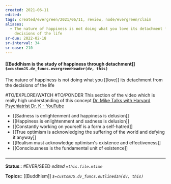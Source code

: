 ```yaml
---
created: 2021-06-11
edited: 
tags: created/evergreen/2021/06/11, review, node/evergreen/claim
aliases:
  - The nature of happiness is not doing what you love its detachment from the
    decisions of the life
sr-due: 2022-02-18
sr-interval: 34
sr-ease: 210
---
```


#### [[Buddhism is the study of happiness through detachment]] `$=customJS.dv_funcs.evergreenHeader(dv, this)`

The nature of happiness is not doing what you [[love]] its detachment from the decisions of the life

#TO/EXPLORE/WATCH #TO/PONDER This section of the video which is really high understanding of this concept
[Dr. Mike Talks with Harvard Psychiatrist Dr. K - YouTube](https://youtu.be/T_31hFh1XKM?t=4618)

- [[Sadness is enlightenment and happiness is delusion]]
- [[Happiness is enlightenment and sadness is delusion]]
- [[Constantly working on yourself is a form a self-hatred]]
- [[True optimism is acknowledging the suffering of the world and defying it anyway]]
- [[Realism must acknowledge optimism's existence and effectiveness]]
- [[Consciousness is the fundamental unit of existence]]
### <hr class="footnote"/>

**Status**:: #EVER/SEED 
*edited `=this.file.mtime`*

**Topics**:: [[Buddhism]]
*`$=customJS.dv_funcs.outlinedIn(dv, this)`*

